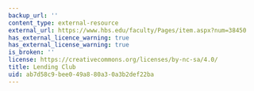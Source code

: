 ```yaml
---
backup_url: ''
content_type: external-resource
external_url: https://www.hbs.edu/faculty/Pages/item.aspx?num=38450
has_external_licence_warning: true
has_external_license_warning: true
is_broken: ''
license: https://creativecommons.org/licenses/by-nc-sa/4.0/
title: Lending Club
uid: ab7d58c9-bee0-49a8-80a3-0a3b2def22ba
---
```

